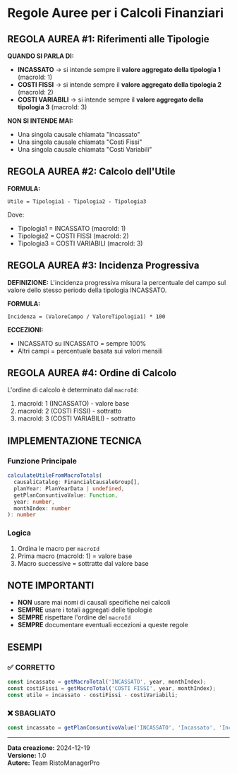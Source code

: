 # Regole Auree per i Calcoli Finanziari

## REGOLA AUREA #1: Riferimenti alle Tipologie

**QUANDO SI PARLA DI:**
- **INCASSATO** → si intende sempre il **valore aggregato della tipologia 1** (macroId: 1)
- **COSTI FISSI** → si intende sempre il **valore aggregato della tipologia 2** (macroId: 2)  
- **COSTI VARIABILI** → si intende sempre il **valore aggregato della tipologia 3** (macroId: 3)

**NON SI INTENDE MAI:**
- Una singola causale chiamata "Incassato"
- Una singola causale chiamata "Costi Fissi"
- Una singola causale chiamata "Costi Variabili"

## REGOLA AUREA #2: Calcolo dell'Utile

**FORMULA:**
```
Utile = Tipologia1 - Tipologia2 - Tipologia3
```

Dove:
- Tipologia1 = INCASSATO (macroId: 1)
- Tipologia2 = COSTI FISSI (macroId: 2)
- Tipologia3 = COSTI VARIABILI (macroId: 3)

## REGOLA AUREA #3: Incidenza Progressiva

**DEFINIZIONE:**
L'incidenza progressiva misura la percentuale del campo sul valore dello stesso periodo della tipologia INCASSATO.

**FORMULA:**
```
Incidenza = (ValoreCampo / ValoreTipologia1) * 100
```

**ECCEZIONI:**
- INCASSATO su INCASSATO = sempre 100%
- Altri campi = percentuale basata sui valori mensili

## REGOLA AUREA #4: Ordine di Calcolo

L'ordine di calcolo è determinato dal `macroId`:
1. macroId: 1 (INCASSATO) - valore base
2. macroId: 2 (COSTI FISSI) - sottratto
3. macroId: 3 (COSTI VARIABILI) - sottratto

## IMPLEMENTAZIONE TECNICA

### Funzione Principale
```typescript
calculateUtileFromMacroTotals(
  causaliCatalog: FinancialCausaleGroup[],
  planYear: PlanYearData | undefined,
  getPlanConsuntivoValue: Function,
  year: number,
  monthIndex: number
): number
```

### Logica
1. Ordina le macro per `macroId`
2. Prima macro (macroId: 1) = valore base
3. Macro successive = sottratte dal valore base

## NOTE IMPORTANTI

- **NON** usare mai nomi di causali specifiche nei calcoli
- **SEMPRE** usare i totali aggregati delle tipologie
- **SEMPRE** rispettare l'ordine del `macroId`
- **SEMPRE** documentare eventuali eccezioni a queste regole

## ESEMPI

### ✅ CORRETTO
```typescript
const incassato = getMacroTotal('INCASSATO', year, monthIndex);
const costiFissi = getMacroTotal('COSTI FISSI', year, monthIndex);
const utile = incassato - costiFissi - costiVariabili;
```

### ❌ SBAGLIATO
```typescript
const incassato = getPlanConsuntivoValue('INCASSATO', 'Incassato', 'Incassato', year, monthIndex);
```

---

**Data creazione:** 2024-12-19  
**Versione:** 1.0  
**Autore:** Team RistoManagerPro
